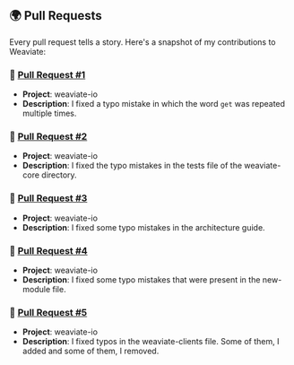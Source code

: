 ## 🌍 Pull Requests

Every pull request tells a story. Here's a snapshot of my contributions to Weaviate:

### 🍓 [Pull Request #1](https://github.com/sourcegraph/sourcegraph/pull/58871)

- **Project**: weaviate-io
- **Description**: I fixed a typo mistake in which the word `get` was repeated multiple times.

### 🍓 [Pull Request #2](https://github.com/weaviate/weaviate-io/pull/1505)

- **Project**: weaviate-io
- **Description**: I fixed the typo mistakes in the tests file of the weaviate-core directory.

### 🍓 [Pull Request #3](https://github.com/weaviate/weaviate-io/pull/1506)

- **Project**: weaviate-io
- **Description**: I fixed some typo mistakes in the architecture guide.

### 🍓 [Pull Request #4](https://github.com/weaviate/weaviate-io/pull/1507)

- **Project**: weaviate-io
- **Description**: I fixed some typo mistakes that were present in the new-module file.

### 🍓 [Pull Request #5](https://github.com/weaviate/weaviate-io/pull/1508)

- **Project**: weaviate-io
- **Description**: I fixed typos in the weaviate-clients file. Some of them, I added and some of them, I removed.